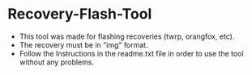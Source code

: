 # Recovery-Flash-Tool
- This tool was made for flashing recoveries (twrp, orangfox, etc).
- The recovery must be in "img" format.
- Follow the Instructions in the readme.txt file in order to use the tool without any problems.
